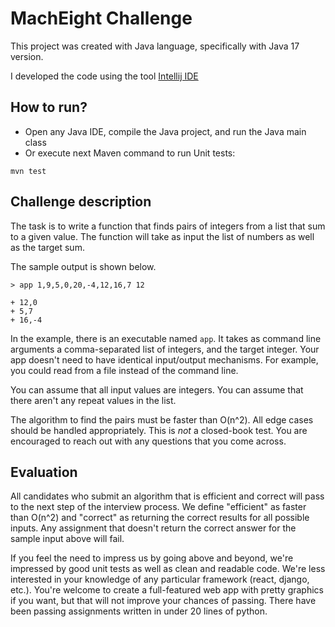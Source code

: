 # MachEight Challenge

This project was created with Java language, specifically with Java 17 version.

I developed the code using the tool [Intellij IDE](https://www.jetbrains.com/idea/)


## How to run?
- Open any Java IDE, compile the Java project, and run the Java main class
- Or execute next Maven command to run Unit tests:
```shell
mvn test
```

## Challenge description
The task is to write a function that finds pairs of integers from a list that
sum to a given value. The function will take as input the list of numbers as
well as the target sum.

The sample output is shown below.
```
> app 1,9,5,0,20,-4,12,16,7 12

+ 12,0
+ 5,7
+ 16,-4
```

In the example, there is an executable named `app`. It takes as command line
arguments a comma-separated list of integers, and the target integer. Your app
doesn't need to have identical input/output mechanisms. For example, you could
read from a file instead of the command line.

You can assume that all input values are integers. You can assume that there aren't
any repeat values in the list.

The algorithm to find the pairs must be faster than O(n^2). All edge cases
should be handled appropriately. This is _not_ a closed-book test. You are
encouraged to reach out with any questions that you come across.

## Evaluation

All candidates who submit an algorithm that is efficient and correct will pass
to the next step of the interview process. We define "efficient" as faster than
O(n^2) and "correct" as returning the correct results for all possible inputs.
Any assignment that doesn't return the correct answer for the sample input
above will fail.

If you feel the need to impress us by going above and beyond, we're impressed
by good unit tests as well as clean and readable code. We're less interested in
your knowledge of any particular framework (react, django, etc.). You're
welcome to create a full-featured web app with pretty graphics if you want, but
that will not improve your chances of passing. There have been passing
assignments written in under 20 lines of python.

